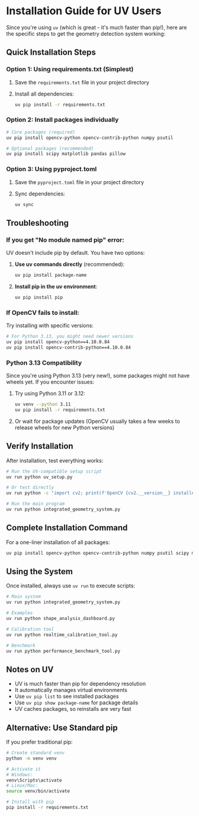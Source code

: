 # Installation Guide for UV Users

Since you're using `uv` (which is great - it's much faster than pip!), here are the specific steps to get the geometry detection system working:

## Quick Installation Steps

### Option 1: Using requirements.txt (Simplest)

1. Save the `requirements.txt` file in your project directory

2. Install all dependencies:
   ```bash
   uv pip install -r requirements.txt
   ```

### Option 2: Install packages individually

```bash
# Core packages (required)
uv pip install opencv-python opencv-contrib-python numpy psutil

# Optional packages (recommended)
uv pip install scipy matplotlib pandas pillow
```

### Option 3: Using pyproject.toml

1. Save the `pyproject.toml` file in your project directory

2. Sync dependencies:
   ```bash
   uv sync
   ```

## Troubleshooting

### If you get "No module named pip" error:

UV doesn't include pip by default. You have two options:

1. **Use uv commands directly** (recommended):
   ```bash
   uv pip install package-name
   ```

2. **Install pip in the uv environment**:
   ```bash
   uv pip install pip
   ```

### If OpenCV fails to install:

Try installing with specific versions:
```bash
# For Python 3.13, you might need newer versions
uv pip install opencv-python==4.10.0.84
uv pip install opencv-contrib-python==4.10.0.84
```

### Python 3.13 Compatibility

Since you're using Python 3.13 (very new!), some packages might not have wheels yet. If you encounter issues:

1. Try using Python 3.11 or 3.12:
   ```bash
   uv venv --python 3.11
   uv pip install -r requirements.txt
   ```

2. Or wait for package updates (OpenCV usually takes a few weeks to release wheels for new Python versions)

## Verify Installation

After installation, test everything works:

```bash
# Run the UV-compatible setup script
uv run python uv_setup.py

# Or test directly
uv run python -c "import cv2; print(f'OpenCV {cv2.__version__} installed successfully!')"

# Run the main program
uv run python integrated_geometry_system.py
```

## Complete Installation Command

For a one-liner installation of all packages:

```bash
uv pip install opencv-python opencv-contrib-python numpy psutil scipy matplotlib pandas pillow
```

## Using the System

Once installed, always use `uv run` to execute scripts:

```bash
# Main system
uv run python integrated_geometry_system.py

# Examples
uv run python shape_analysis_dashboard.py

# Calibration tool
uv run python realtime_calibration_tool.py

# Benchmark
uv run python performance_benchmark_tool.py
```

## Notes on UV

- UV is much faster than pip for dependency resolution
- It automatically manages virtual environments
- Use `uv pip list` to see installed packages
- Use `uv pip show package-name` for package details
- UV caches packages, so reinstalls are very fast

## Alternative: Use Standard pip

If you prefer traditional pip:

```bash
# Create standard venv
python -m venv venv

# Activate it
# Windows:
venv\Scripts\activate
# Linux/Mac:
source venv/bin/activate

# Install with pip
pip install -r requirements.txt
```
